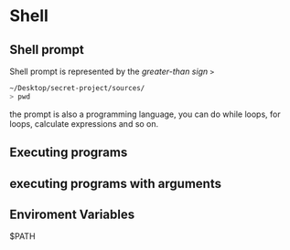 # Shell

## Shell prompt
Shell prompt is represented by the *greater-than sign* `>`

```bash
~/Desktop/secret-project/sources/
> pwd
```

the prompt is also a programming language, you can do while loops, for loops, calculate expressions and so on.


## Executing programs

## executing programs with arguments

## Enviroment Variables

$PATH
